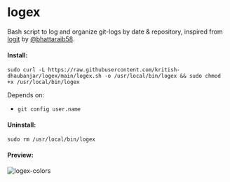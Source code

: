 # logex
Bash script to log and organize git-logs by date & repository, inspired from [logit](https://github.com/bhattaraib58/logit) by [@bhattaraib58](https://github.com/bhattaraib58).

#### Install:
```shell
sudo curl -L https://raw.githubusercontent.com/kritish-dhaubanjar/logex/main/logex.sh -o /usr/local/bin/logex && sudo chmod +x /usr/local/bin/logex
```

Depends on:
- `git config user.name`

#### Uninstall:
```shell
sudo rm /usr/local/bin/logex
```

#### Preview:

![logex-colors](https://user-images.githubusercontent.com/25634165/199158501-f86241f2-a988-41e2-a397-7a9df95fc618.png)
